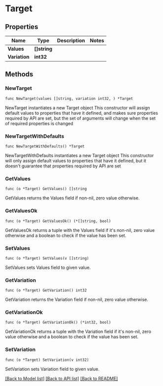 # Target

## Properties

Name | Type | Description | Notes
------------ | ------------- | ------------- | -------------
**Values** | **[]string** |  | 
**Variation** | **int32** |  | 

## Methods

### NewTarget

`func NewTarget(values []string, variation int32, ) *Target`

NewTarget instantiates a new Target object
This constructor will assign default values to properties that have it defined,
and makes sure properties required by API are set, but the set of arguments
will change when the set of required properties is changed

### NewTargetWithDefaults

`func NewTargetWithDefaults() *Target`

NewTargetWithDefaults instantiates a new Target object
This constructor will only assign default values to properties that have it defined,
but it doesn't guarantee that properties required by API are set

### GetValues

`func (o *Target) GetValues() []string`

GetValues returns the Values field if non-nil, zero value otherwise.

### GetValuesOk

`func (o *Target) GetValuesOk() (*[]string, bool)`

GetValuesOk returns a tuple with the Values field if it's non-nil, zero value otherwise
and a boolean to check if the value has been set.

### SetValues

`func (o *Target) SetValues(v []string)`

SetValues sets Values field to given value.


### GetVariation

`func (o *Target) GetVariation() int32`

GetVariation returns the Variation field if non-nil, zero value otherwise.

### GetVariationOk

`func (o *Target) GetVariationOk() (*int32, bool)`

GetVariationOk returns a tuple with the Variation field if it's non-nil, zero value otherwise
and a boolean to check if the value has been set.

### SetVariation

`func (o *Target) SetVariation(v int32)`

SetVariation sets Variation field to given value.



[[Back to Model list]](../README.md#documentation-for-models) [[Back to API list]](../README.md#documentation-for-api-endpoints) [[Back to README]](../README.md)


